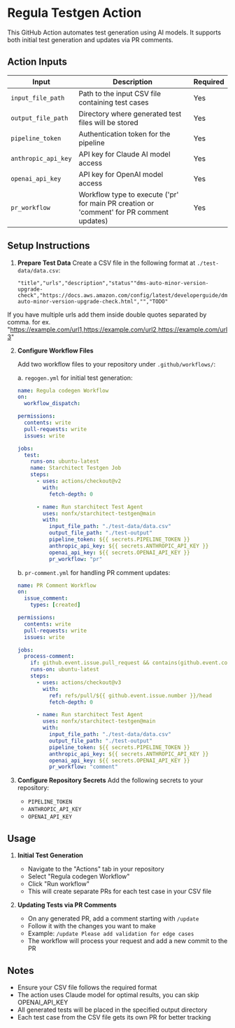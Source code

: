 # Regula Testgen Action

This GitHub Action automates test generation using AI models. It supports both initial test generation and updates via PR comments.

## Action Inputs

| Input | Description | Required | 
|-------|-------------|----------|
| `input_file_path` | Path to the input CSV file containing test cases | Yes |
| `output_file_path` | Directory where generated test files will be stored | Yes |
| `pipeline_token` | Authentication token for the pipeline | Yes |
| `anthropic_api_key` | API key for Claude AI model access | Yes |
| `openai_api_key` | API key for OpenAI model access | Yes |
| `pr_workflow` | Workflow type to execute ('pr' for main PR creation or 'comment' for PR comment updates) | Yes |

## Setup Instructions

1. **Prepare Test Data**
   Create a CSV file in the following format at `./test-data/data.csv`:
   ```csv
   "title","urls","description","status""dms-auto-minor-version-upgrade-check","https://docs.aws.amazon.com/config/latest/developerguide/dms-auto-minor-version-upgrade-check.html","","TODO"
   ```
If you have multiple urls add them inside double quotes separated by comma. for ex.
   "https://example.com/url1,https://example.com/url2,https://example.com/url3"
   

2. **Configure Workflow Files**
   
   Add two workflow files to your repository under `.github/workflows/`:

   a. `regogen.yml` for initial test generation:
   ```yaml
   name: Regula codegen Workflow
   on:
     workflow_dispatch:
   
   permissions:
     contents: write
     pull-requests: write
     issues: write
   
   jobs:
     test:
       runs-on: ubuntu-latest
       name: Starchitect Testgen Job
       steps:
         - uses: actions/checkout@v2
           with:
             fetch-depth: 0
   
         - name: Run starchitect Test Agent
           uses: nonfx/starchitect-testgen@main
           with:
             input_file_path: "./test-data/data.csv"
             output_file_path: "./test-output"
             pipeline_token: ${{ secrets.PIPELINE_TOKEN }}
             anthropic_api_key: ${{ secrets.ANTHROPIC_API_KEY }}
             openai_api_key: ${{ secrets.OPENAI_API_KEY }}
             pr_workflow: "pr"
   ```

   b. `pr-comment.yml` for handling PR comment updates:
   ```yaml
   name: PR Comment Workflow
   on:
     issue_comment:
       types: [created]
   
   permissions:
     contents: write
     pull-requests: write
     issues: write
   
   jobs:
     process-comment:
       if: github.event.issue.pull_request && contains(github.event.comment.body, '/update')
       runs-on: ubuntu-latest
       steps:
         - uses: actions/checkout@v3
           with:
             ref: refs/pull/${{ github.event.issue.number }}/head
             fetch-depth: 0
   
         - name: Run starchitect Test Agent
           uses: nonfx/starchitect-testgen@main
           with:
             input_file_path: "./test-data/data.csv"
             output_file_path: "./test-output"
             pipeline_token: ${{ secrets.PIPELINE_TOKEN }}
             anthropic_api_key: ${{ secrets.ANTHROPIC_API_KEY }}
             openai_api_key: ${{ secrets.OPENAI_API_KEY }}
             pr_workflow: "comment"
   ```

3. **Configure Repository Secrets**
   Add the following secrets to your repository:
   - `PIPELINE_TOKEN`
   - `ANTHROPIC_API_KEY`
   - `OPENAI_API_KEY`

## Usage

1. **Initial Test Generation**
   - Navigate to the "Actions" tab in your repository
   - Select "Regula codegen Workflow"
   - Click "Run workflow"
   - This will create separate PRs for each test case in your CSV file

2. **Updating Tests via PR Comments**
   - On any generated PR, add a comment starting with `/update`
   - Follow it with the changes you want to make
   - Example: `/update Please add validation for edge cases`
   - The workflow will process your request and add a new commit to the PR

## Notes
- Ensure your CSV file follows the required format
- The action uses Claude model for optimal results, you can skip OPENAI_API_KEY
- All generated tests will be placed in the specified output directory
- Each test case from the CSV file gets its own PR for better tracking